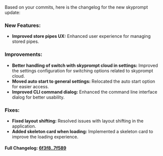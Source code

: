Based on your commits, here is the changelog for the new skyprompt update:

### **New Features:**
- **Improved store pipes UX:** Enhanced user experience for managing stored pipes.

### **Improvements:**
- **Better handling of switch with skyprompt cloud in settings:** Improved the settings configuration for switching options related to skyprompt cloud.
- **Moved auto start to general settings:** Relocated the auto start option for easier access.
- **Improved CLI command dialog:** Enhanced the command line interface dialog for better usability.

### **Fixes:**
- **Fixed layout shifting:** Resolved issues with layout shifting in the application.
- **Added skeleton card when loading:** Implemented a skeleton card to improve the loading experience.

#### **Full Changelog:** [6f3f8..7f589](https://github.com/mediar-ai/skyprompt/compare/6f3f8..7f589)

